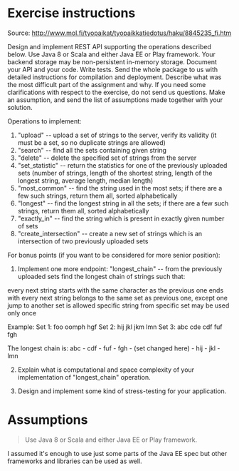 # Exercise instructions

Source: http://www.mol.fi/tyopaikat/tyopaikkatiedotus/haku/8845235_fi.htm

Design and implement REST API supporting the operations described below. Use Java 8 or Scala and either Java EE or Play framework. Your backend storage may be non-persistent in-memory storage. Document your API and your code. Write tests. Send the whole package to us with detailed instructions for compilation and deployment. Describe what was the most difficult part of the assignment and why. If you need some clarifications with respect to the exercise, do not send us questions. Make an assumption, and send the list of assumptions made together with your solution.

Operations to implement:

1. "upload" -- upload a set of strings to the server, verify its validity (it must be a set, so no duplicate strings are allowed)
2. "search" -- find all the sets containing given string
3. "delete" -- delete the specified set of strings from the server
4. "set_statistic" -- return the statistics for one of the previously uploaded sets (number of strings, length of the shortest string, length of the longest string, average length, median length)
5. "most_common" -- find the string used in the most sets; if there are a few such strings, return them all, sorted alphabetically
6. "longest" -- find the longest string in all the sets; if there are a few such strings, return them all, sorted alphabetically
7. "exactly_in" -- find the string which is present in exactly given number of sets
8. "create_intersection" -- create a new set of strings which is an intersection of two previously uploaded sets

For bonus points (if you want to be considered for more senior position):

1. Implement one more endpoint: "longest_chain" -- from the previously uploaded sets find the longest chain of strings such that:

every next string starts with the same character as the previous one ends with
every next string belongs to the same set as previous one, except one jump to another set is allowed
specific string from specific set may be used only once

Example:
Set 1: foo oomph hgf
Set 2: hij jkl jkm lmn
Set 3: abc cde cdf fuf fgh

The longest chain is: abc - cdf - fuf - fgh - (set changed here) - hij - jkl - lmn

2. Explain what is computational and space complexity of your implementation of
"longest_chain" operation.

3. Design and implement some kind of stress-testing for your application.

# Assumptions

> Use Java 8 or Scala and either Java EE or Play framework.

I assumed it's enough to use just some parts of the Java EE spec but other frameworks and libraries can be used as well.
